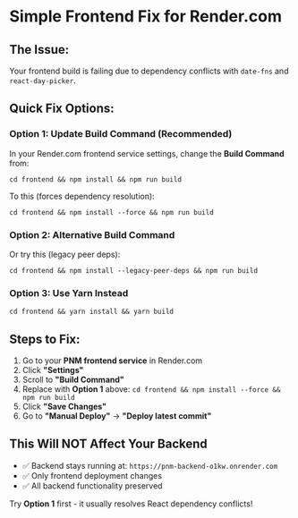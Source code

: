 # Simple Frontend Fix for Render.com

## The Issue:
Your frontend build is failing due to dependency conflicts with `date-fns` and `react-day-picker`.

## Quick Fix Options:

### Option 1: Update Build Command (Recommended)
In your Render.com frontend service settings, change the **Build Command** from:
```
cd frontend && npm install && npm run build
```

To this (forces dependency resolution):
```
cd frontend && npm install --force && npm run build
```

### Option 2: Alternative Build Command
Or try this (legacy peer deps):
```
cd frontend && npm install --legacy-peer-deps && npm run build
```

### Option 3: Use Yarn Instead
```
cd frontend && yarn install && yarn build
```

## Steps to Fix:

1. Go to your **PNM frontend service** in Render.com
2. Click **"Settings"** 
3. Scroll to **"Build Command"**
4. Replace with **Option 1** above: `cd frontend && npm install --force && npm run build`
5. Click **"Save Changes"**
6. Go to **"Manual Deploy"** → **"Deploy latest commit"**

## This Will NOT Affect Your Backend
- ✅ Backend stays running at: `https://pnm-backend-o1kw.onrender.com`
- ✅ Only frontend deployment changes
- ✅ All backend functionality preserved

Try **Option 1** first - it usually resolves React dependency conflicts!